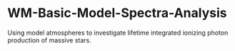 WM-Basic-Model-Spectra-Analysis
===============================

Using model atmospheres to investigate lifetime integrated ionizing photon production of massive stars.
